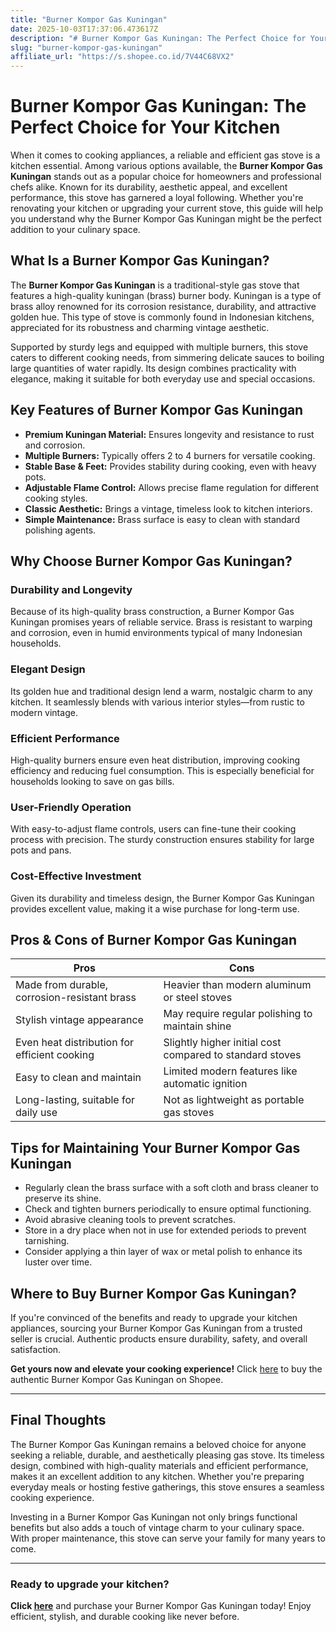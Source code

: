```yaml
---
title: "Burner Kompor Gas Kuningan"
date: 2025-10-03T17:37:06.473617Z
description: "# Burner Kompor Gas Kuningan: The Perfect Choice for Your Kitchen..."
slug: "burner-kompor-gas-kuningan"
affiliate_url: "https://s.shopee.co.id/7V44C68VX2"
---
```

# Burner Kompor Gas Kuningan: The Perfect Choice for Your Kitchen

When it comes to cooking appliances, a reliable and efficient gas stove is a kitchen essential. Among various options available, the **Burner Kompor Gas Kuningan** stands out as a popular choice for homeowners and professional chefs alike. Known for its durability, aesthetic appeal, and excellent performance, this stove has garnered a loyal following. Whether you're renovating your kitchen or upgrading your current stove, this guide will help you understand why the Burner Kompor Gas Kuningan might be the perfect addition to your culinary space.

## What Is a Burner Kompor Gas Kuningan?

The **Burner Kompor Gas Kuningan** is a traditional-style gas stove that features a high-quality kuningan (brass) burner body. Kuningan is a type of brass alloy renowned for its corrosion resistance, durability, and attractive golden hue. This type of stove is commonly found in Indonesian kitchens, appreciated for its robustness and charming vintage aesthetic.

Supported by sturdy legs and equipped with multiple burners, this stove caters to different cooking needs, from simmering delicate sauces to boiling large quantities of water rapidly. Its design combines practicality with elegance, making it suitable for both everyday use and special occasions.

## Key Features of Burner Kompor Gas Kuningan

- **Premium Kuningan Material:** Ensures longevity and resistance to rust and corrosion.
- **Multiple Burners:** Typically offers 2 to 4 burners for versatile cooking.
- **Stable Base & Feet:** Provides stability during cooking, even with heavy pots.
- **Adjustable Flame Control:** Allows precise flame regulation for different cooking styles.
- **Classic Aesthetic:** Brings a vintage, timeless look to kitchen interiors.
- **Simple Maintenance:** Brass surface is easy to clean with standard polishing agents.

## Why Choose Burner Kompor Gas Kuningan?

### Durability and Longevity
Because of its high-quality brass construction, a Burner Kompor Gas Kuningan promises years of reliable service. Brass is resistant to warping and corrosion, even in humid environments typical of many Indonesian households.

### Elegant Design
Its golden hue and traditional design lend a warm, nostalgic charm to any kitchen. It seamlessly blends with various interior styles—from rustic to modern vintage.

### Efficient Performance
High-quality burners ensure even heat distribution, improving cooking efficiency and reducing fuel consumption. This is especially beneficial for households looking to save on gas bills.

### User-Friendly Operation
With easy-to-adjust flame controls, users can fine-tune their cooking process with precision. The sturdy construction ensures stability for large pots and pans.

### Cost-Effective Investment
Given its durability and timeless design, the Burner Kompor Gas Kuningan provides excellent value, making it a wise purchase for long-term use.

## Pros & Cons of Burner Kompor Gas Kuningan

| Pros                                              | Cons                                                   |
|--------------------------------------------------|--------------------------------------------------------|
| Made from durable, corrosion-resistant brass   | Heavier than modern aluminum or steel stoves         |
| Stylish vintage appearance                      | May require regular polishing to maintain shine     |
| Even heat distribution for efficient cooking   | Slightly higher initial cost compared to standard stoves |
| Easy to clean and maintain                      | Limited modern features like automatic ignition    |
| Long-lasting, suitable for daily use            | Not as lightweight as portable gas stoves          |

## Tips for Maintaining Your Burner Kompor Gas Kuningan

- Regularly clean the brass surface with a soft cloth and brass cleaner to preserve its shine.
- Check and tighten burners periodically to ensure optimal functioning.
- Avoid abrasive cleaning tools to prevent scratches.
- Store in a dry place when not in use for extended periods to prevent tarnishing.
- Consider applying a thin layer of wax or metal polish to enhance its luster over time.

## Where to Buy Burner Kompor Gas Kuningan?

If you're convinced of the benefits and ready to upgrade your kitchen appliances, sourcing your Burner Kompor Gas Kuningan from a trusted seller is crucial. Authentic products ensure durability, safety, and overall satisfaction.

**Get yours now and elevate your cooking experience!** Click [here](https://s.shopee.co.id/7V44C68VX2) to buy the authentic Burner Kompor Gas Kuningan on Shopee.

---

## Final Thoughts

The Burner Kompor Gas Kuningan remains a beloved choice for anyone seeking a reliable, durable, and aesthetically pleasing gas stove. Its timeless design, combined with high-quality materials and efficient performance, makes it an excellent addition to any kitchen. Whether you're preparing everyday meals or hosting festive gatherings, this stove ensures a seamless cooking experience.

Investing in a Burner Kompor Gas Kuningan not only brings functional benefits but also adds a touch of vintage charm to your culinary space. With proper maintenance, this stove can serve your family for many years to come.

---

### Ready to upgrade your kitchen?  
**Click [here](https://s.shopee.co.id/7V44C68VX2)** and purchase your Burner Kompor Gas Kuningan today! Enjoy efficient, stylish, and durable cooking like never before.